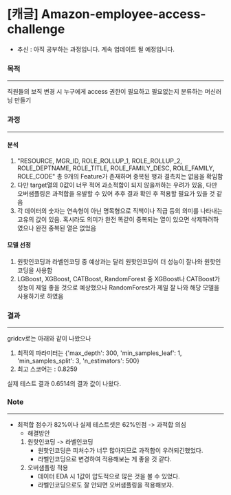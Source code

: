 # [캐글] Amazon-employee-access-challenge
* 추신 : 아직 공부하는 과정입니다. 계속 업데이트 될 예정입니다.

### 목적
---
직원들의 보직 변경 시 누구에게 access 권한이 필요하고 필요없는지 분류하는 머신러닝 만들기

### 과정
---
#### 분석
1. "RESOURCE, MGR_ID, ROLE_ROLLUP_1, ROLE_ROLLUP_2, ROLE_DEPTNAME, ROLE_TITLE, ROLE_FAMILY_DESC, ROLE_FAMILY, ROLE_CODE"
총 9개의 Feature가 존재하며 중복된 행과 결측치는 없음을 확임함
2. 다만 target열의 0값이 너무 적어 과소적합이 되지 않을까하는 우려가 있음, 다만 오버샘플링은 과적합을 유발할 수 있어 추후 결과 확인 후 적용할 필요가 있을 것 같음
3. 각 데이터의 숫자는 연속형이 아닌 명목형으로 직책이나 직급 등의 의미를 나타내는 고유의 값이 있음. 혹시라도 의미가 완전 똑같이 중복되는 열이 있으면 삭제하려하였으나 완전 중복된 열은 없었음
#### 모델 선정
1. 원핫인코딩과 라벨인코딩 중 예상과는 달리 원핫인코딩이 더 성능이 잘나와 원핫인코딩을 사용함
2. LGBoost, XGBoost, CATBoost, RandomForest 중 XGBoost나 CATBoost가 성능이 제일 좋을 것으로 예상했으나 RandomForest가 제일 잘 나와 해당 모델을 사용하기로 하였음
   
### 결과
---
gridcv로는 아래와 같이 나왔으나
1. 최적의 파라미터는 {'max_depth': 300, 'min_samples_leaf': 1, 'min_samples_split': 3, 'n_estimators': 500}
2. 최고 스코어는 : 0.8259

실제 테스트 결과 0.6514의 결과 값이 나왔다.

### Note
---
- 최적합 점수가 82%이나 실제 테스트셋은 62%인점 -> 과적합 의심
  * 해결방안
  1. 원핫인코딩 -> 라벨인코딩
     - 원핫인코딩은 피처수가 너무 많아지므로 과적합이 우려되긴했었다.
     - 라벨인코딩으로 변경하여 적용해보는 게 좋을 것 같다.
  2. 오버샘플링 적용
     - 데이터 EDA 시 1값이 압도적으로 많은 것을 볼 수 있었다.
     - 라벨인코딩으로도 잘 안되면 오버샘플링을 적용해보자.
